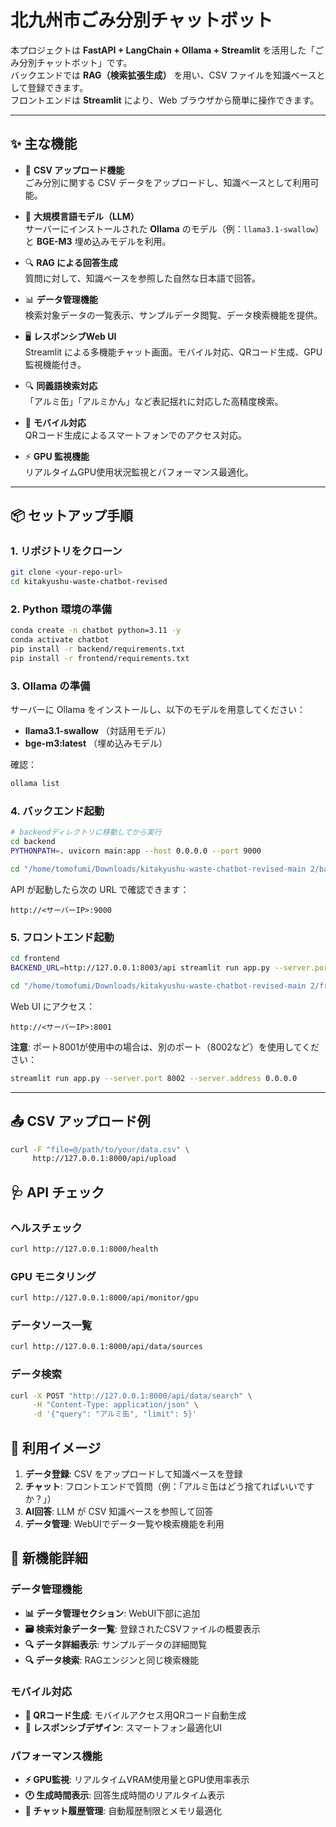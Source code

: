 # 北九州市ごみ分別チャットボット

本プロジェクトは **FastAPI + LangChain + Ollama + Streamlit** を活用した「ごみ分別チャットボット」です。  
バックエンドでは **RAG（検索拡張生成）** を用い、CSV ファイルを知識ベースとして登録できます。  
フロントエンドは **Streamlit** により、Web ブラウザから簡単に操作できます。  

---

## ✨ 主な機能

- 📂 **CSV アップロード機能**  
  ごみ分別に関する CSV データをアップロードし、知識ベースとして利用可能。  

- 🤖 **大規模言語モデル（LLM）**  
  サーバーにインストールされた **Ollama** のモデル（例：`llama3.1-swallow`）と **BGE-M3** 埋め込みモデルを利用。

- 🔍 **RAG による回答生成**  
  質問に対して、知識ベースを参照した自然な日本語で回答。  

- 📊 **データ管理機能**  
  検索対象データの一覧表示、サンプルデータ閲覧、データ検索機能を提供。

- 🖥 **レスポンシブWeb UI**  
  Streamlit による多機能チャット画面。モバイル対応、QRコード生成、GPU監視機能付き。  

- 🔍 **同義語検索対応**  
  「アルミ缶」「アルミかん」など表記揺れに対応した高精度検索。

- 📱 **モバイル対応**  
  QRコード生成によるスマートフォンでのアクセス対応。

- ⚡ **GPU 監視機能**  
  リアルタイムGPU使用状況監視とパフォーマンス最適化。

---

## 📦 セットアップ手順

### 1. リポジトリをクローン
```bash
git clone <your-repo-url>
cd kitakyushu-waste-chatbot-revised
```

### 2. Python 環境の準備
```bash
conda create -n chatbot python=3.11 -y
conda activate chatbot
pip install -r backend/requirements.txt
pip install -r frontend/requirements.txt
```

### 3. Ollama の準備
サーバーに Ollama をインストールし、以下のモデルを用意してください：

- **llama3.1-swallow** （対話用モデル）
- **bge-m3:latest** （埋め込みモデル）

確認：
```bash
ollama list
```

### 4. バックエンド起動
```bash
# backendディレクトリに移動してから実行
cd backend
PYTHONPATH=. uvicorn main:app --host 0.0.0.0 --port 9000

cd "/home/tomofumi/Downloads/kitakyushu-waste-chatbot-revised-main 2/backend" && PYTHONPATH=. uvicorn main:app --host 0.0.0.0 --port 9000
```

API が起動したら次の URL で確認できます：
```
http://<サーバーIP>:9000
```

### 5. フロントエンド起動
```bash
cd frontend
BACKEND_URL=http://127.0.0.1:8003/api streamlit run app.py --server.port 8002 --server.address 0.0.0.0

cd "/home/tomofumi/Downloads/kitakyushu-waste-chatbot-revised-main 2/frontend" && BACKEND_URL=http://127.0.0.1:9000/api streamlit run app.py --server.port 8006 --server.address 0.0.0.0
```

Web UI にアクセス：
```
http://<サーバーIP>:8001
```

**注意**: ポート8001が使用中の場合は、別のポート（8002など）を使用してください：
```bash
streamlit run app.py --server.port 8002 --server.address 0.0.0.0
```

---

## 📤 CSV アップロード例
```bash
curl -F "file=@/path/to/your/data.csv" \
     http://127.0.0.1:8000/api/upload
```

## 🩺 API チェック

### ヘルスチェック
```bash
curl http://127.0.0.1:8000/health
```

### GPU モニタリング
```bash
curl http://127.0.0.1:8000/api/monitor/gpu
```

### データソース一覧
```bash
curl http://127.0.0.1:8000/api/data/sources
```

### データ検索
```bash
curl -X POST "http://127.0.0.1:8000/api/data/search" \
     -H "Content-Type: application/json" \
     -d '{"query": "アルミ缶", "limit": 5}'
```

## 🚀 利用イメージ

1. **データ登録**: CSV をアップロードして知識ベースを登録
2. **チャット**: フロントエンドで質問（例：「アルミ缶はどう捨てればいいですか？」）
3. **AI回答**: LLM が CSV 知識ベースを参照して回答
4. **データ管理**: WebUIでデータ一覧や検索機能を利用

## 🔧 新機能詳細

### データ管理機能
- **📊 データ管理セクション**: WebUI下部に追加
- **🗃️ 検索対象データ一覧**: 登録されたCSVファイルの概要表示
- **🔍 データ詳細表示**: サンプルデータの詳細閲覧
- **🔍 データ検索**: RAGエンジンと同じ検索機能

### モバイル対応
- **📱 QRコード生成**: モバイルアクセス用QRコード自動生成
- **📐 レスポンシブデザイン**: スマートフォン最適化UI

### パフォーマンス機能
- **⚡ GPU監視**: リアルタイムVRAM使用量とGPU使用率表示
- **🕐 生成時間表示**: 回答生成時間のリアルタイム表示
- **💾 チャット履歴管理**: 自動履歴制限とメモリ最適化



